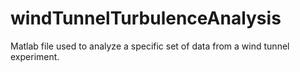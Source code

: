 # windTunnelTurbulenceAnalysis
Matlab file used to analyze a specific set of data from a wind tunnel experiment.
